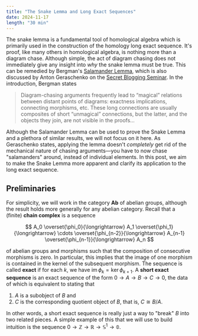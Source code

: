 ```yaml
---
title: "The Snake Lemma and Long Exact Sequences"
date: 2024-11-17
length: "30 min"
---
```


The snake lemma is a fundamental tool of homological algebra which is primarily used in the construction of the homology long exact sequence. It's proof, like many others in homological algebra, is nothing more than a diagram chase. Although simple, the act of diagram chasing does not immediately give any insight into _why_ the snake lemma must be true. This can be remedied by Bergman's [Salamander Lemma](https://arxiv.org/abs/1108.0958), which is also discussed by Anton Geraschenko on the [Secret Blogging Seminar](https://sbseminar.wordpress.com/2007/11/13/anton-geraschenko-the-salamander-lemma/). In the introduction, Bergman states

> Diagram-chasing arguments frequently lead to “magical” relations between distant points of diagrams: exactness implications, connecting morphisms, etc. These long connections are usually composites of short “unmagical” connections, but the latter, and the objects they join, are not visible in the proofs...

Although the Salamander Lemma can be used to prove the Snake Lemma and a plethora of similar results, we will not focus on it here. As Geraschenko states, applying the lemma doesn't _completely_ get rid of the mechanical nature of chasing arguments&mdash;you have to now chase "salamanders" around, instead of individual elements. In this post, we aim to make the Snake Lemma more apparent and clarify its application to the long exact sequence.

## Preliminaries

For simplicity, we will work in the category $\mathbf{Ab}$ of abelian groups, although the result holds more generally for any abelian category. Recall that a (finite) **chain complex** is a sequence

$$
A_0 \overset{\phi_0}{\longrightarrow} A_1 \overset{\phi_1}{\longrightarrow} \cdots \overset{\phi_{n-2}}{\longrightarrow} A_{n-1} \overset{\phi_{n-1}}{\longrightarrow} A_n
$$

of abelian groups and morphisms such that the composition of consecutive morphisms is zero. In particular, this implies that the image of one morphism is contained in the kernel of the subsequent morphism. The sequence is called **exact** if for each $k$, we have $\operatorname{im} \phi_k = \ker \phi_{k+1}$. A **short exact sequence** is an exact sequence of the form $0 \to A \to B \to C \to 0$, the data of which is equivalent to stating that

1.  $A$ is a subobject of $B$ and
2.  $C$ is the corresponding quotient object of $B$, that is, $C \cong B/A$.

In other words, a short exact sequence is really just a way to "break" $B$ into two related pieces. A simple example of this that we will use to build intuition is the sequence $0 \to \mathbb{Z} \to \mathbb{R} \to \mathbb{S}^{1} \to \mathbb{0}$.

<tikz path="snake_lemma">
